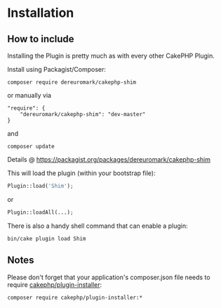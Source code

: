 # Installation

## How to include
Installing the Plugin is pretty much as with every other CakePHP Plugin.

Install using Packagist/Composer:
```
composer require dereuromark/cakephp-shim
```

or manually via

```
"require": {
	"dereuromark/cakephp-shim": "dev-master"
}
```
and

	composer update

Details @ https://packagist.org/packages/dereuromark/cakephp-shim

This will load the plugin (within your bootstrap file):
```php
Plugin::load('Shim');
```
or
```php
Plugin::loadAll(...);
```

There is also a handy shell command that can enable a plugin:
```
bin/cake plugin load Shim
```

## Notes
Please don't forget that your application's composer.json file needs to require [cakephp/plugin-installer](https://github.com/cakephp/plugin-installer):
```
composer require cakephp/plugin-installer:*
```
